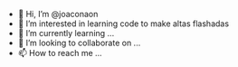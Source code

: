 - 👋 Hi, I’m @joaconaon
- 👀 I’m interested in learning code to make altas flashadas
- 🌱 I’m currently learning ...
- 💞️ I’m looking to collaborate on ...
- 📫 How to reach me ...

<!---
joaconaon/joaconaon is a ✨ special ✨ repository because its `README.md` (this file) appears on your GitHub profile.
You can click the Preview link to take a look at your changes.
--->
